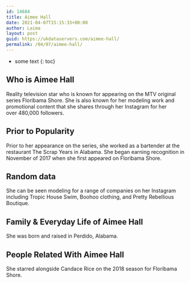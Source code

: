 ```yaml
---
id: 14684
title: Aimee Hall
date: 2021-04-07T15:15:33+00:00
author: Laima
layout: post
guid: https://ukdataservers.com/aimee-hall/
permalink: /04/07/aimee-hall/
---
```


* some text
{: toc}


## Who is Aimee Hall
                  
                  
                  
Reality television star who is known for appearing on the MTV original series Floribama Shore. She is also known for her modeling work and promotional content that she shares through her Instagram for her over 480,000 followers. 
                  
              
            
              
            
                
                
                
## Prior to Popularity
                  
                  
                  
Prior to her appearance on the series, she worked as a bartender at the restaurant The Scrap Years in Alabama. She began earning recognition in November of 2017 when she first appeared on Floribama Shore. 
                  
              
            
              
            
                
                
                
## Random data
                  
                  
                  
She can be seen modeling for a range of companies on her Instagram including Tropic House Swim, Boohoo clothing, and Pretty Rebellious Boutique. 
                  
              
            
              
            
                
                
                
## Family & Everyday Life of Aimee Hall
                  
                  
                  
She was born and raised in Perdido, Alabama. 
                  
              
            
              
            
                
                
                
## People Related With Aimee Hall
                  
                  
                  
She starred alongside Candace Rice on the 2018 season for Floribama Shore. 
                  
              
            
              
            
                
              
            
              
              
            
            
              
            
          
          
          